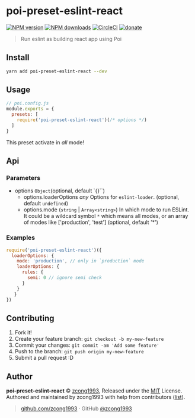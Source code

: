 # poi-preset-eslint-react

[![NPM version](https://img.shields.io/npm/v/poi-preset-eslint-react.svg?style=flat)](https://npmjs.com/package/poi-preset-eslint-react) [![NPM downloads](https://img.shields.io/npm/dm/poi-preset-eslint-react.svg?style=flat)](https://npmjs.com/package/poi-preset-eslint-react) [![CircleCI](https://circleci.com/gh/zcong1993/poi-preset-eslint-react/tree/master.svg?style=shield)](https://circleci.com/gh/zcong1993/poi-preset-eslint-react/tree/master)  [![donate](https://img.shields.io/badge/$-donate-ff69b4.svg?maxAge=2592000&style=flat)](https://github.com/zcong1993/donate)

> Run eslint as building react app using Poi

## Install

```bash
yarn add poi-preset-eslint-react --dev
```

## Usage

```js
// poi.config.js
module.exports = {
  presets: [
    require('poi-preset-eslint-react')(/* options */)
  ]
}
```

This preset activate in *all* mode!

## Api

### Parameters

- options `Object`(optional, default `{}``)
  - options.loaderOptions *any* Options for `eslint-loader`. (optional, default `undefined`)
  - options.mode (`string` | `Array<string>`) In which mode to run ESLint. It could be a wildcard symbol `*` which means all modes, or an array of modes like ['production', 'test'] (optional, default '*')

### Examples

```js
require('poi-preset-eslint-react')({
  loaderOptions: {
    mode: 'production', // only in `production` mode
    loaderOptions: {
      rules: {
        semi: 0 // ignore semi check
      }
    }
   }
})
```

## Contributing

1. Fork it!
2. Create your feature branch: `git checkout -b my-new-feature`
3. Commit your changes: `git commit -am 'Add some feature'`
4. Push to the branch: `git push origin my-new-feature`
5. Submit a pull request :D


## Author

**poi-preset-eslint-react** © [zcong1993](https://github.com/zcong1993), Released under the [MIT](./LICENSE) License.<br>
Authored and maintained by zcong1993 with help from contributors ([list](https://github.com/zcong1993/poi-preset-eslint-react/contributors)).

> [github.com/zcong1993](https://github.com/zcong1993) · GitHub [@zcong1993](https://github.com/zcong1993)
